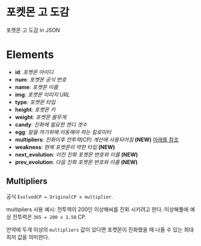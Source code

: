 # 포켓몬 고 도감
  포켓몬 고 도감 in JSON

# Elements
*   **id**: *포켓몬 아이디*
*   **num**: *포켓몬 공식 번호*
*   **name**: *포켓몬 이름*
*   **img**: *포켓몬 이미지 URL*
*   **type**: *포켓몬 타입*
*   **height**: *포켓몬 키*
*   **weight**: *포켓몬 몸무게*
*   **candy**: *진화에 필요한 캔디 겟수*
*   **egg**: *알을 까기위해 이동해야 하는 킬로미터*
*   **multipliers**: *진화이후 전투력(CP) 계산에 사용되어짐* **(NEW)**  [아래를 참조](#multipliers)
*   **weakness**: *현제 포켓몬이 약한 타입* **(NEW)**
*   **next_evolution**: *이전 진화 포켓몬 번호와 이름* **(NEW)**
*   **prev_evolution**: *다음 진화 포켓몬 번호와 이름* **(NEW)**

## Multipliers

공식 `EvolvedCP = OriginalCP x multiplier`.

multipliers 사용 예시:
전투력이 200인 이상해씨를 진화 시키려고 한다. 이상해풀에 예상 전투력은 `365 = 200 x 1.58` CP.

만약에 두개 이상의 `multipliers` 값이 있다면 포켓몬이 진화했을 때 나올 수 있는 최대 최저 값을 의미한다.
